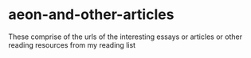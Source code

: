 # aeon-and-other-articles
These comprise of the urls of the interesting essays or articles or other reading resources from my reading list
